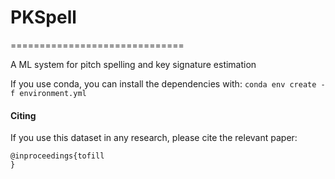 # PKSpell
==============================

A ML system for pitch spelling and key signature estimation

If you use conda, you can install the dependencies with: `conda env create -f environment.yml`



#### Citing
If you use this dataset in any research, please cite the relevant paper:

```
@inproceedings{tofill
}
```

